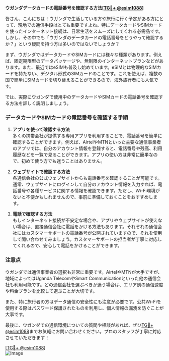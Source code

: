 **ウガンダデータカードの電話番号を確認する方法[[TG💪+ @esim1088](https://t.me/s/esim1088)]**

皆さん、こんにちは！ウガンダで生活している方や旅行に行く予定がある方にとって、現地での通信手段はとても重要ですよね。特にデータカードやSIMカードを使ったインターネット接続は、日常生活をスムーズにしてくれる必需品です。しかし、その中でも「ウガンダのデータカードの電話番号をどうやって確認するか？」という疑問を持つ方は多いのではないでしょうか？

まず、ウガンダではデータカードやSIMカードには様々な種類があります。例えば、固定期限型のデータパッケージや、無制限のインターネットプランなどがあります。また、最近ではeSIMも普及し始めています。eSIMとは物理的なSIMカードを持たない、デジタル形式のSIMカードのことです。これを使えば、複数の国で簡単にSIMカードを切り替えることができるので、海外旅行者にも人気です。

では、実際にウガンダで使用中のデータカードやSIMカードの電話番号を確認する方法を詳しく説明しましょう。

### データカードやSIMカードの電話番号を確認する手順

1. **アプリを使って確認する方法**  
多くの携帯会社が提供する専用アプリを利用することで、電話番号を簡単に確認することができます。例えば、AirtelやMTNといった主要な通信事業者のアプリでは、自分のアカウント情報を登録すると、電話番号や残高、利用履歴などを一覧で見ることができます。アプリの使い方は非常に簡単なので、初めて使う方でも迷うことはありません。

2. **ウェブサイトで確認する方法**  
各通信会社の公式ウェブサイトからも電話番号を確認することが可能です。通常、ウェブサイトにログインして自分のアカウント情報を入力すれば、電話番号や各種サービスに関する情報を確認できます。ただし、Wi-Fi環境がないと不便かもしれませんので、事前に準備しておくことをおすすめします。

3. **電話で確認する方法**  
もしインターネット接続が不安定な場合や、アプリやウェブサイトが使えない場合は、直接通信会社に電話をかける方法もあります。それぞれの通信会社にはカスタマーサポートの電話番号が公開されていますので、それを使用して問い合わせてみましょう。カスタマーサポートの担当者が丁寧に対応してくれるので、安心して電話をかけることができます。

### 注意点

ウガンダでは通信事業者の選択も非常に重要です。AirtelやMTNが大手ですが、地域によってはUganda TelecomやSmart Communicationといった他の通信会社も利用可能です。どの通信会社を選ぶべきか迷う場合は、エリア別の通信速度や料金プランを比較して選ぶことが大切です。

また、特に旅行者の方はデータ通信の安全性にも注意が必要です。公共Wi-Fiを使用する際はパスワード保護されたものを利用し、個人情報の漏洩を防ぐことが大事です。

最後に、ウガンダでの通信環境についての質問や相談があれば、ぜひ[TG💪+ @esim1088](https://t.me/s/esim1088)までお気軽にお問い合わせください。プロのスタッフが丁寧に対応させていただきます！

[[TG💪+ @esim1088](https://t.me/s/esim1088)]  
![Image](https://i.postimg.cc/Y0z9fWf4/image.png)